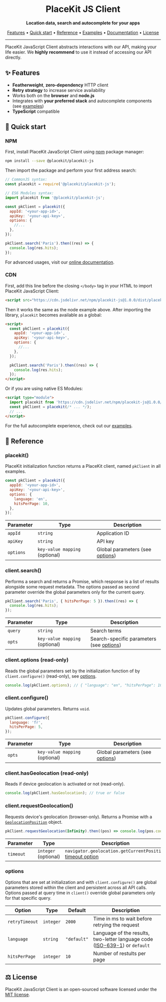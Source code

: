 <h1 align="center">
  PlaceKit JS Client
</h1>

<p align="center">
  <b>Location data, search and autocomplete for your apps</b>
</p>

<p align="center">
  <a href="#-features">Features</a> • 
  <a href="#-quick-start">Quick start</a> • 
  <a href="#-reference">Reference</a> • 
  <a href="./examples">Examples</a> • 
  <a href="https://placekit.io/docs">Documentation</a> • 
  <a href="#%EF%B8%8F-license">License</a>
</p>

---

PlaceKit JavaScript Client abstracts interactions with our API, making your life easier. We **highly recommend** to use it instead of accessing our API directly.

## ✨ Features

- **Featherweight**, **zero-dependency** HTTP client
- **Retry strategy** to increase service availability
- Works both on the **browser** and **node.js**
- Integrates with **your preferred stack** and autocomplete components (see [examples](./examples))
- **TypeScript** compatible

## 🎯 Quick start

### NPM

First, install PlaceKit JavaScript Client using [npm](https://docs.npmjs.com/getting-started) package manager:

```sh
npm install --save @placekit/placekit-js
```

Then import the package and perform your first address search:

```js
// CommonJS syntax:
const placekit = require('@placekit/placekit-js');

// ES6 Modules syntax:
import placekit from '@placekit/placekit-js';

const pkClient = placekit({
  appId: '<your-app-id>',
  apiKey: '<your-api-key>',
  options: {
    //...
  },
});

pkClient.search('Paris').then((res) => {
  console.log(res.hits);
});
```

For advanced usages, visit our [online documentation](https://placekit.io/docs).

### CDN

First, add this line before the closing `</body>` tag in your HTML to import PlaceKit JavaScript Client:

```html
<script src="https://cdn.jsdelivr.net/npm/placekit-js@1.0.0/dist/placekit.umd.js"></script>
```

Then it works the same as the node example above.
After importing the library, `placekit` becomes available as a global:

```html
<script>
  const pkClient = placekit({
    appId: '<your-app-id>',
    apiKey: '<your-api-key>',
    options: {
      //...
    },
  });

  pkClient.search('Paris').then((res) => {
    console.log(res.hits);
  });
</script>
```

Or if you are using native ES Modules:

```html
<script type="module">
  import placekit from 'https://cdn.jsdelivr.net/npm/placekit-js@1.0.0/dist/placekit.esm.js';
  const pkClient = placekit(/* ... */);
  // ...
</script>
```

For the full autocomplete experience, check out our [examples](./examples).

## 🧰 Reference

### placekit()

PlaceKit initialization function returns a PlaceKit client, named `pkClient` in all examples.

```js
const pkClient = placekit({
  appId: '<your-app-id>',
  apiKey: '<your-api-key>',
  options: {
    language: 'en',
    hitsPerPage: 10,
  },
});
```

| Parameter | Type | Description |
| --- | --- | --- |
| `appId` | `string` | Application ID |
| `apiKey` | `string` | API key |
| `options` | `key-value mapping` (optional) | Global parameters (see [options](#options)) |

### client.search()

Performs a search and returns a Promise, which response is a list of results alongside some request metadata.
The options passed as second parameter override the global parameters only for the current query.

```js
pkClient.search('Paris', { hitsPerPage: 5 }).then((res) => {
  console.log(res.hits);
});
```

| Parameter | Type | Description |
| --- | --- | --- |
| `query` | `string` | Search terms |
| `opts` | `key-value mapping` (optional) | Search-specific parameters (see [options](#options)) |

### client.options (read-only)

Reads the global parameters set by the initialization function of by `client.configure()` (read-only), see [options](#options).

```js
console.log(pkClient.options); // { "language": "en", "hitsPerPage": 10, ... }
```

### client.configure()

Updates global parameters. Returns `void`.

```js
pkClient.configure({
  language: 'fr',
  hitsPerPage: 5,
});
```

| Parameter | Type | Description |
| --- | --- | --- |
| `opts` | `key-value mapping` (optional) | Global parameters (see [options](#options)) |

### client.hasGeolocation (read-only)

Reads if device geolocation is activated or not (read-only).

```js
console.log(pkClient.hasGeolocation); // true or false
```

### client.requestGeolocation()

Requests device's geolocation (browser-only). Returns a Promise with a [`GeolocationPosition`](https://developer.mozilla.org/en-US/docs/Web/API/GeolocationPosition) object.

```js
pkClient.requestGeolocation(Infinity).then((pos) => console.log(pos.coords));
```

| Parameter | Type | Description |
| --- | --- | --- |
| `timeout` | `integer` (optional) | `navigator.geolocation.getCurrentPosition` [timeout option](https://developer.mozilla.org/en-US/docs/Web/API/Geolocation/getCurrentPosition) |

### options

Options that are set at initialization and with `client.configure()` are global parameters stored within the client and persistent across all API calls.
Options passed at query time in `client()` override global parameters only for that specific query.

| Option | Type | Default | Description |
| --- | --- | --- | --- |
| `retryTimeout` | `integer` | `2000` | Time in ms to wait before retrying the request |
| `language` | `string` | `"default"` | Language of the results, two-letter language code ([ISO-639-1](https://www.google.com/search?client=safari&rls=en&q=iso-639-1&ie=UTF-8&oe=UTF-8)) or `default` |
| `hitsPerPage` | `integer` | `10` | Number of restults per page |

## ⚖️ License

PlaceKit JavaScript Client is an open-sourced software licensed under the [MIT license](./LICENSE).

